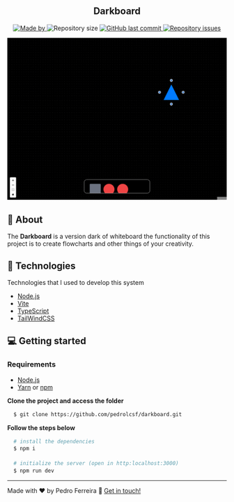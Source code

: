 <h2 align="center">
  <br>
  <strong>Darkboard</strong>
</h2>


<p align="center">
  <a href="https://www.linkedin.com/in/pedrolcsf/">
    <img alt="Made by" src="https://img.shields.io/badge/made%20by-Pedro%20Ferreira-gree">
  </a>
  
  <img alt="Repository size" src="https://img.shields.io/github/repo-size/pedrolcsf/darkboard">
  
  <a href="https://github.com/pedrolcsf/darkboard/commits/master">
    <img alt="GitHub last commit" src="https://img.shields.io/github/last-commit/pedrolcsf/darkboard">
  </a>
  
  <a href="https://github.com/pedrolcsf/darkboard/issues">
    <img alt="Repository issues" src="https://img.shields.io/github/issues/pedrolcsf/darkboard">
  </a>
</p>

<img src="public/img.png">


## 📃 About
The **Darkboard** is a version dark of whiteboard the functionality of this project
is to create flowcharts and other things of your creativity.

## 🚀 Technologies
Technologies that I used to develop this system
- [Node.js](https://nodejs.org/en/)
- [Vite](https://vitejs.dev/)
- [TypeScript](https://www.typescriptlang.org/)
- [TailWindCSS](https://tailwindcss.com/)

## 💻 Getting started
### Requirements
- [Node.js](https://nodejs.org/en/)
- [Yarn](https://classic.yarnpkg.com/) or [npm](https://www.npmjs.com/)

**Clone the project and access the folder**
```bash
  $ git clone https://github.com/pedrolcsf/darkboard.git
```
**Follow the steps below**
```bash
  # install the dependencies
  $ npm i

  # initialize the server (open in http:localhost:3000)
  $ npm run dev
```

---
Made with ♥ by Pedro Ferreira :wave: [Get in touch!](https://www.linkedin.com/in/pedrolcsf/)

